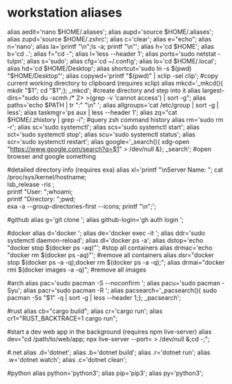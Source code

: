 # workstation aliases

alias aedit='nano $HOME/.aliases';
alias aupd='source $HOME/.aliases';
alias zupd='source $HOME/.zshrc';
alias c='clear';
alias e="echo";
alias n='nano';
alias la='printf "\n";ls -a; printf "\n"';
alias h='cd $HOME';
alias b='cd ..';
alias f="cd -";
alias l='less --header 1';
alias ports='sudo netstat -tulpn';
alias s='sudo';
alias cfg='cd ~/.config';
alias lo='cd $HOME/.local';
alias hd='cd $HOME/Desktop';
alias shortcut='sudo ln -s $(pwd) "$HOME/Desktop"';
alias copywd='printf "$(pwd)" | xclip -sel clip';  #copy current working directory to clipboard (requires xclip)
alias mkcd='_mkcd(){ mkdir "$1"; cd "$1";}; _mkcd'; #create directory and step into it
alias largest-dirs="sudo du -scmh /* 2> >(grep -v 'cannot access') | sort -g";
alias paths='echo $PATH | tr ":" "\n" ';
alias allgroups='cat /etc/group | sort -g | less';
alias taskmgr='ps aux | less --header 1';
alias zq="cat $HOME/.zhistory | grep -i"; #query zsh command history
alias rm='sudo rm -r';
alias sc='sudo systemctl';
alias scs='sudo systemctl start';
alias sct='sudo systemctl stop';
alias scu='sudo systemctl status';
alias scr='sudo systemctl restart';
alias google='_search(){ xdg-open "https://www.google.com/search?q=$1" > /dev/null &}; _search'; #open browser and google something


#detailed directory info (requires exa)
alias xl='printf "\nServer Name: "; cat /proc/sys/kernel/hostname; \
  lsb_release -ris ; \
  printf "User: ";whoami; \
  printf "Directory: ";pwd; \
  exa -a --group-directories-first --icons; printf "\n";';

#github
alias g='git clone ';
alias github-login='gh auth login ';

#docker
alias d='docker ';
alias de='docker exec -it ';
alias ddr='sudo systemctl daemon-reload';
alias dl='docker ps -a';
alias dstop='echo "docker stop $(docker ps -aq)"'; #stop all containers
alias drmac='echo "docker rm $(docker ps -aq)"'; #remove all containers
alias dsr="docker stop $(docker ps -a -q);docker rm $(docker ps -a -q);";
alias drmai="docker rmi $(docker images -a -q)"; #remove all images

#arch
alias pac='sudo pacman -S --noconfirm ';
alias pacu='sudo pacman -Syu';
alias pacr='sudo pacman -R ';
alias pacsearch='_pacsearch(){ sudo pacman -Ss "$1" -q | sort -g | less --header 1;}; _pacsearch';

#rust
alias cb="cargo build";
alias cr='cargo run';
alias cr1="RUST_BACKTRACE=1 cargo run";

#start a dev web app in the background (requires npm live-server)
alias dev="cd /path/to/web/app; npx live-server --port=<port> > /dev/null &;cd -;";

#.net
alias .d='dotnet';
alias .b='dotnet build';
alias .r='dotnet run';
alias .w='dotnet watch';
alias .c='dotnet clean';

#python
alias python='python3';
alias pip='pip3';
alias py='python3';




